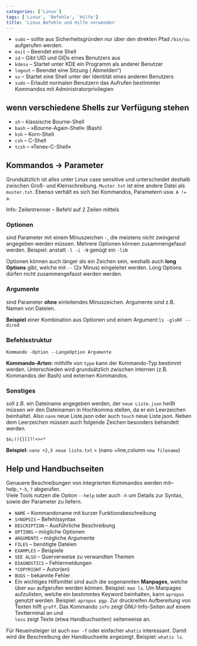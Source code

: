 ```yaml
---
categories: ['Linux']
tags: ['Linux', 'Befehle', 'Hilfe']
title: 'Linux Befehle und Hilfe verwenden'
---
```


- `sudo`  – sollte aus Sicherheitsgründen nur über den direkten Pfad  `/bin/su`  aufgerufen werden.
- `exit`  – Beendet eine Shell
- `id`  – Gibt UID und GIDs eines Benutzers aus
- `kdesu`  – Startet unter KDE ein Programm als anderer Benutzer
- `logout`  – Beendet eine Sitzung ( Abmelden“)
- `su`  – Startet eine Shell unter der Identität eines anderen Benutzers
- `sudo`  – Erlaubt normalen Benutzern das Aufrufen bestimmter Kommandos mit Administratorprivilegien

## wenn verschiedene Shells zur Verfügung stehen

- `sh`  – klassische Bourne-Shell
- `bash`  – »Bourne-Again-Shell« (Bash)
- `ksh`  – Korn-Shell
- `csh`  – C-Shell
- `tcsh`  – »Tenex-C-Shell«

## Kommandos -> Parameter

Grundsätzlich ist alles unter Linux case sensitive und unterscheidet deshalb zwischen Groß- und Kleinschreibung.  `Muster.txt`  ist eine andere Datei als  `muster.txt`. Ebenso verhält es sich bei Kommandos, Parametern usw.  `A != a`.

Info: Zeilentrenner – Befehl auf 2 Zeilen mittels

### Optionen

sind Parameter mit einem Minuszeichen  `-`, die meistens nicht zwingend angegeben werden müssen. Mehrere Optionen können zusammengefasst werden. Beispiel: anstatt  `-l -i -N`  genügt ein  `-liN`

Optionen können auch länger als ein Zeichen sein, weshalb auch  **long Options**  gibt, welche mit  `--`  (2x Minus) eingeleitet werden. Long Options dürfen nicht zusammengefasst werden werden.

### Argumente

sind Parameter  **ohne**  einleitendes Minuszeichen. Argumente sind z.B. Namen von Dateien.

**Beispiel**  einer Kombination aus Optionen und einem Argument:`ls -gloRF --dired`

### Befehlsstruktur

`Kommando -Option --LangeOption Argumente`

**Kommando-Arten:**  mithilfe von  `type`  kann der Kommando-Typ bestimmt werden. Unterschieden wird grundsätzlich zwischen internen (z.B. Kommandos der Bash) und externen Kommandos.

### Sonstiges

soll z.B. ein Dateiname angegeben werden, der  `neue Liste.json`  heißt müssen wir den Dateinamen in Hochkomma stellen, da er ein Leerzeichen beinhaltet. Also  `nano` neue Liste.json  oder auch  `touch` neue Liste.json. Neben dem Leerzeichen müssen auch folgende Zeichen besonders behandelt werden.

`$&;(){}[]?!<>«*`

**Beispiel:**  `nano +2,5 neue liste.txt`  = (nano +line,column  `new filename`)

## Help und Handbuchseiten

Genauere Beschreibungen von integrierten Kommandos werden mit–help`,*-h`,  `?`  abgerufen.  
Viele Tools nutzen die Option  `--help`  oder auch  `-h`  um Details zur Syntax, sowie der Parameter zu liefern.

- `NAME`  – Kommandoname mit kurzer Funktionsbeschreibung
- `SYNOPSIS`  – Befehlssyntax
- `DESCRIPTION`  – Ausführliche Beschreibung
- `OPTIONS`  – mögliche Optionen
- `ARGUMENTS`  – mögliche Argumente
- `FILES`  – benötigte Dateien
- `EXAMPLES`  – Beispiele
- `SEE ALSO`  – Querverweise zu verwandten Themen
- `DIAGNOSTICS`  – Fehlermeldungen
- `*COPYRIGHT`  – Autor(en)
- `BUGS`  – bekannte Fehler
- Ein wichtiges Hilfsmittel sind auch die sogenannten  **Manpages**, welche über  `man`  aufgerufen werden können. Beispiel:  `man ls`. Um Manpages aufzulisten, welche ein bestimmtes Keyword beinhalten, kann  `apropos`  genutzt werden. Beispiel:  `apropos pgp`. Zur druckreifen Aufbereitung von Texten hilft  `groff`. Das Kommando  `info`  zeigt GNU-Info-Seiten auf einem Textterminal an und  
    `less`  zeigt Texte (etwa Handbuchseiten) seitenweise an.

Für Neueinsteiger ist auch  `man -f`  oder einfacher  `whatis`  interessant. Damit wird die Beschreibung der Handbuchseite angezeigt. Beispiel:  `whatis ls`.